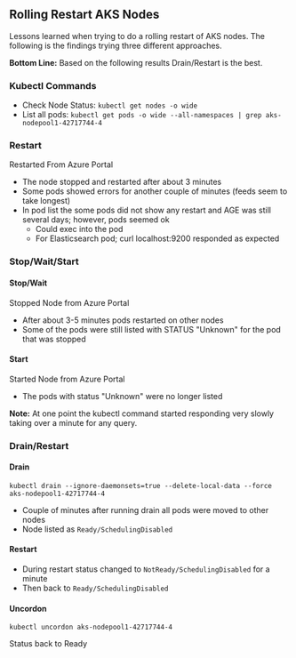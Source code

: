 
## Rolling Restart AKS Nodes

Lessons learned when trying to do a rolling restart of AKS nodes.  The following is the findings trying three different approaches.

**Bottom Line:** Based on the following results Drain/Restart is the best.

### Kubectl Commands

- Check Node Status: ``kubectl get nodes -o wide``
- List all pods: ``kubectl get pods -o wide --all-namespaces | grep aks-nodepool1-42717744-4``

### Restart 

Restarted From Azure Portal
- The node stopped and restarted after about 3 minutes
- Some pods showed errors for another couple of minutes (feeds seem to take longest)
- In pod list the some pods did not show any restart and AGE was still several days; however, pods seemed ok
  - Could exec into the pod
  - For Elasticsearch pod; curl localhost:9200 responded as expected

### Stop/Wait/Start

#### Stop/Wait

Stopped Node from Azure Portal
- After about 3-5 minutes pods restarted on other nodes
- Some of the pods were still listed with STATUS "Unknown" for the pod that was stopped

#### Start

Started Node from Azure Portal
- The pods with status "Unknown" were no longer listed

**Note:** At one point the kubectl command started responding very slowly taking over a minute for any query.

### Drain/Restart

#### Drain
```
kubectl drain --ignore-daemonsets=true --delete-local-data --force aks-nodepool1-42717744-4
```
- Couple of minutes after running drain all pods were moved to other nodes
- Node listed as ``Ready/SchedulingDisabled`` 

#### Restart
- During restart status changed to ``NotReady/SchedulingDisabled`` for a minute
- Then back to ``Ready/SchedulingDisabled`` 

#### Uncordon
```
kubectl uncordon aks-nodepool1-42717744-4
```
Status back to Ready







